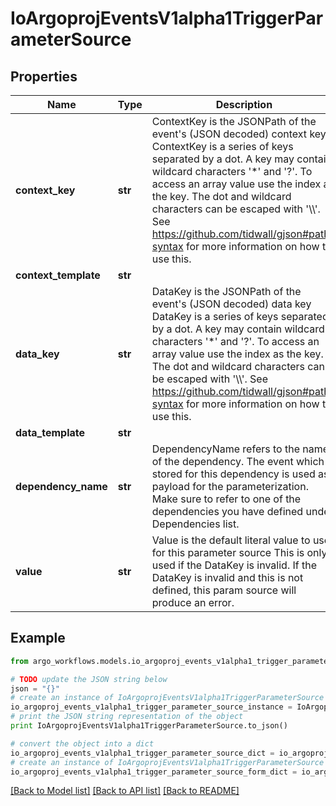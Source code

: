 # IoArgoprojEventsV1alpha1TriggerParameterSource


## Properties

Name | Type | Description | Notes
------------ | ------------- | ------------- | -------------
**context_key** | **str** | ContextKey is the JSONPath of the event&#39;s (JSON decoded) context key ContextKey is a series of keys separated by a dot. A key may contain wildcard characters &#39;*&#39; and &#39;?&#39;. To access an array value use the index as the key. The dot and wildcard characters can be escaped with &#39;\\\\&#39;. See https://github.com/tidwall/gjson#path-syntax for more information on how to use this. | [optional] 
**context_template** | **str** |  | [optional] 
**data_key** | **str** | DataKey is the JSONPath of the event&#39;s (JSON decoded) data key DataKey is a series of keys separated by a dot. A key may contain wildcard characters &#39;*&#39; and &#39;?&#39;. To access an array value use the index as the key. The dot and wildcard characters can be escaped with &#39;\\\\&#39;. See https://github.com/tidwall/gjson#path-syntax for more information on how to use this. | [optional] 
**data_template** | **str** |  | [optional] 
**dependency_name** | **str** | DependencyName refers to the name of the dependency. The event which is stored for this dependency is used as payload for the parameterization. Make sure to refer to one of the dependencies you have defined under Dependencies list. | [optional] 
**value** | **str** | Value is the default literal value to use for this parameter source This is only used if the DataKey is invalid. If the DataKey is invalid and this is not defined, this param source will produce an error. | [optional] 

## Example

```python
from argo_workflows.models.io_argoproj_events_v1alpha1_trigger_parameter_source import IoArgoprojEventsV1alpha1TriggerParameterSource

# TODO update the JSON string below
json = "{}"
# create an instance of IoArgoprojEventsV1alpha1TriggerParameterSource from a JSON string
io_argoproj_events_v1alpha1_trigger_parameter_source_instance = IoArgoprojEventsV1alpha1TriggerParameterSource.from_json(json)
# print the JSON string representation of the object
print IoArgoprojEventsV1alpha1TriggerParameterSource.to_json()

# convert the object into a dict
io_argoproj_events_v1alpha1_trigger_parameter_source_dict = io_argoproj_events_v1alpha1_trigger_parameter_source_instance.to_dict()
# create an instance of IoArgoprojEventsV1alpha1TriggerParameterSource from a dict
io_argoproj_events_v1alpha1_trigger_parameter_source_form_dict = io_argoproj_events_v1alpha1_trigger_parameter_source.from_dict(io_argoproj_events_v1alpha1_trigger_parameter_source_dict)
```
[[Back to Model list]](../README.md#documentation-for-models) [[Back to API list]](../README.md#documentation-for-api-endpoints) [[Back to README]](../README.md)


